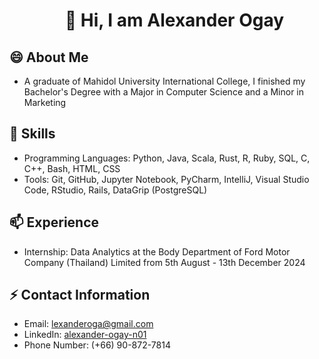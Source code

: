 <div id="user-content-toc">
  <ul align="center" style="list-style: none;">
    <summary>
      <h1>👋 Hi, I am Alexander Ogay</h1>
     </summary>
  </ul>
</div>

## 😄 About Me
- A graduate of Mahidol University International College, I finished my Bachelor's Degree with a Major in Computer Science and a Minor in Marketing
## 🌱 Skills
- Programming Languages: Python, Java, Scala, Rust, R, Ruby, SQL, C, C++, Bash, HTML, CSS
- Tools: Git, GitHub, Jupyter Notebook, PyCharm, IntelliJ, Visual Studio Code, RStudio, Rails, DataGrip (PostgreSQL)
## 📫 Experience
- Internship: Data Analytics at the Body Department of Ford Motor Company (Thailand) Limited from 5th August - 13th December 2024
## ⚡ Contact Information
- Email: [lexanderoga@gmail.com](mailto:lexanderoga@gmail.com)
- LinkedIn: [alexander-ogay-n01](http://www.linkedin.com/in/alexander-ogay-n01)
- Phone Number: (+66) 90-872-7814

<!---
Alex-Oga/Alex-Oga is a ✨ special ✨ repository because its `README.md` (this file) appears on your GitHub profile.
You can click the Preview link to take a look at your changes.
--->
